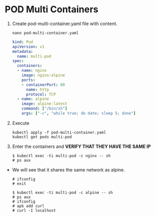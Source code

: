 # POD Multi Containers

1. Create pod-multi-container.yaml file with content.

    ```console
    nano pod-multi-container.yaml
    ```

    ```yaml
    kind: Pod
    apiVersion: v1
    metadata:
      name: multi-pod
    spec:
      containers:
      - name: nginx
        image: nginx:alpine
        ports:
        - containerPort: 80
          name: http
          protocol: TCP
      - name: alpine
        image: alpine:latest
        command: ["/bin/sh"]
        args: ["-c", "while true; do date; sleep 5; done"]
    ```

2. Execute

    ```console
    kubectl apply -f pod-multi-container.yaml
    kubectl get pods multi-pod
    ```

3. Enter the containers and **VERIFY THAT THEY HAVE THE SAME IP**

    ```console
    $ kubectl exec -ti multi-pod -c nginx -- sh
    # ps aux
    ```

- We will see that it shares the same network as alpine.

    ```console
    # ifconfig
    # exit
    ```

    ```console
    $ kubectl exec -ti multi-pod -c alpine -- sh
    # ps aux
    # ifconfig
    # apk add curl
    # curl -I localhost
    ```
